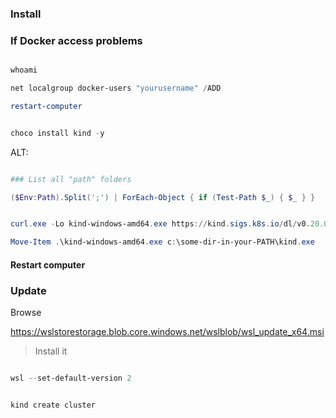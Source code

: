 ### Install

### If Docker access problems 

```powershell

whoami

net localgroup docker-users "yourusername" /ADD

restart-computer

```

```powershell

choco install kind -y

```

ALT:

```powershell

### List all "path" folders

($Env:Path).Split(';') | ForEach-Object { if (Test-Path $_) { $_ } }


```

```powershell

curl.exe -Lo kind-windows-amd64.exe https://kind.sigs.k8s.io/dl/v0.20.0/kind-windows-amd64

Move-Item .\kind-windows-amd64.exe c:\some-dir-in-your-PATH\kind.exe

```
#### Restart computer


### Update

Browse

https://wslstorestorage.blob.core.windows.net/wslblob/wsl_update_x64.msi

> Install it

```powershell

wsl --set-default-version 2

```


```powershell

kind create cluster


```